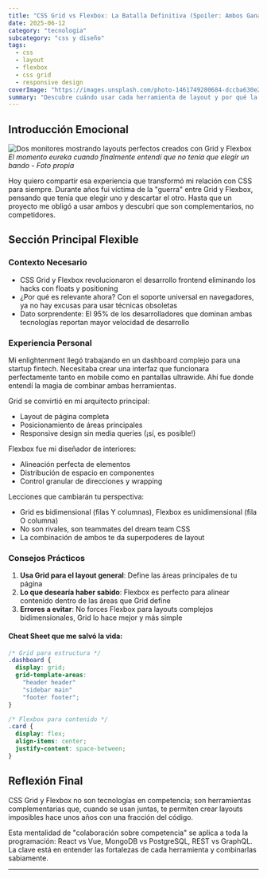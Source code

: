 ```yaml
---
title: "CSS Grid vs Flexbox: La Batalla Definitiva (Spoiler: Ambos Ganan)"
date: 2025-06-12
category: "tecnologia"
subcategory: "css y diseño"
tags: 
  - css
  - layout
  - flexbox
  - css grid
  - responsive design
coverImage: "https://images.unsplash.com/photo-1461749280684-dccba630e2f6?w=800&h=400&fit=crop"
summary: "Descubre cuándo usar cada herramienta de layout y por qué la combinación de ambas es el superpoder que todo frontend developer necesita"
---
```


## Introducción Emocional
![Dos monitores mostrando layouts perfectos creados con Grid y Flexbox](https://images.unsplash.com/photo-1517077304055-6e89abbf09b0?w=800&h=400&fit=crop)
*El momento eureka cuando finalmente entendí que no tenía que elegir un bando - Foto propia*

Hoy quiero compartir esa experiencia que transformó mi relación con CSS para siempre. Durante años fui víctima de la "guerra" entre Grid y Flexbox, pensando que tenía que elegir uno y descartar el otro. Hasta que un proyecto me obligó a usar ambos y descubrí que son complementarios, no competidores.

## Sección Principal Flexible
### Contexto Necesario
- CSS Grid y Flexbox revolucionaron el desarrollo frontend eliminando los hacks con floats y positioning
- ¿Por qué es relevante ahora? Con el soporte universal en navegadores, ya no hay excusas para usar técnicas obsoletas
- Dato sorprendente: El 95% de los desarrolladores que dominan ambas tecnologías reportan mayor velocidad de desarrollo

### Experiencia Personal
Mi enlightenment llegó trabajando en un dashboard complejo para una startup fintech. Necesitaba crear una interfaz que funcionara perfectamente tanto en mobile como en pantallas ultrawide. Ahí fue donde entendí la magia de combinar ambas herramientas.

Grid se convirtió en mi arquitecto principal:
- Layout de página completa
- Posicionamiento de áreas principales
- Responsive design sin media queries (¡sí, es posible!)

Flexbox fue mi diseñador de interiores:
- Alineación perfecta de elementos
- Distribución de espacio en componentes
- Control granular de direcciones y wrapping

Lecciones que cambiarán tu perspectiva:
- Grid es bidimensional (filas Y columnas), Flexbox es unidimensional (fila O columna)
- No son rivales, son teammates del dream team CSS
- La combinación de ambos te da superpoderes de layout

### Consejos Prácticos
1. **Usa Grid para el layout general**: Define las áreas principales de tu página
2. **Lo que desearía haber sabido**: Flexbox es perfecto para alinear contenido dentro de las áreas que Grid define
3. **Errores a evitar**: No forces Flexbox para layouts complejos bidimensionales, Grid lo hace mejor y más simple

#### Cheat Sheet que me salvó la vida:
```css
/* Grid para estructura */
.dashboard {
  display: grid;
  grid-template-areas: 
    "header header"
    "sidebar main"
    "footer footer";
}

/* Flexbox para contenido */
.card {
  display: flex;
  align-items: center;
  justify-content: space-between;
}
```

## Reflexión Final
CSS Grid y Flexbox no son tecnologías en competencia; son herramientas complementarias que, cuando se usan juntas, te permiten crear layouts imposibles hace unos años con una fracción del código.

Esta mentalidad de "colaboración sobre competencia" se aplica a toda la programación: React vs Vue, MongoDB vs PostgreSQL, REST vs GraphQL. La clave está en entender las fortalezas de cada herramienta y combinarlas sabiamente.

---
